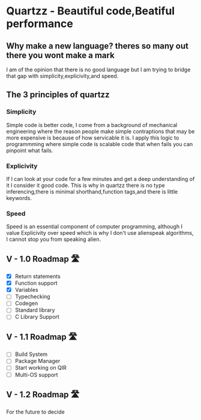 # Quartzz -  Beautiful code,Beatiful performance



## Why make a new language? theres so many out there you wont make a mark  

I am of the opinion that there is no good language but I am trying to bridge that gap with simplicity,explicivity,and speed.

## The 3 principles of quartzz
### Simplicity
Simple code is better code, I come from a background of mechanical engineering where the reason people make simple contraptions that may be more expensive is because of how servicable it is. I apply this logic to programmming where simple code is scalable code that when fails you can pinpoint what fails.
### Explicivity
If I can look at your code for a few minutes and get a deep understanding of it I consider it good code. This is why in quartzz there is no type inferencing,there is minimal shorthand,function tags,and there is little keywords.
### Speed
Speed is an essential component of computer programming, although I value Explicivity over speed which is why I don't use alienspeak algorithms, I cannot stop you from speaking alien.

## V - 1.0 Roadmap 🛣
 - [x] Return statements
 - [x] Function support
 - [x] Variables
 - [ ] Typechecking
 - [ ] Codegen
 - [ ] Standard library
 - [ ] C Library Support
## V - 1.1 Roadmap 🛣
 - [ ] Build System
 - [ ] Package Manager
 - [ ] Start working on QIR
 - [ ] Multi-OS support
## V - 1.2 Roadmap 🛣
  For the future to decide